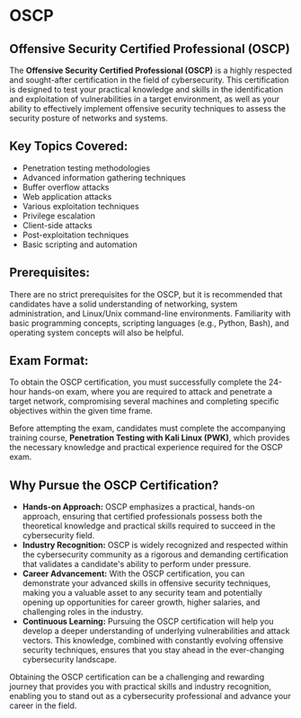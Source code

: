 # OSCP

## Offensive Security Certified Professional (OSCP)

The **Offensive Security Certified Professional (OSCP)** is a highly respected and sought-after certification in the field of cybersecurity. This certification is designed to test your practical knowledge and skills in the identification and exploitation of vulnerabilities in a target environment, as well as your ability to effectively implement offensive security techniques to assess the security posture of networks and systems.

## Key Topics Covered:
- Penetration testing methodologies
- Advanced information gathering techniques
- Buffer overflow attacks
- Web application attacks
- Various exploitation techniques
- Privilege escalation
- Client-side attacks
- Post-exploitation techniques
- Basic scripting and automation

## Prerequisites:

There are no strict prerequisites for the OSCP, but it is recommended that candidates have a solid understanding of networking, system administration, and Linux/Unix command-line environments. Familiarity with basic programming concepts, scripting languages (e.g., Python, Bash), and operating system concepts will also be helpful.

## Exam Format:

To obtain the OSCP certification, you must successfully complete the 24-hour hands-on exam, where you are required to attack and penetrate a target network, compromising several machines and completing specific objectives within the given time frame.

Before attempting the exam, candidates must complete the accompanying training course, **Penetration Testing with Kali Linux (PWK)**, which provides the necessary knowledge and practical experience required for the OSCP exam.

## Why Pursue the OSCP Certification?
- **Hands-on Approach:** OSCP emphasizes a practical, hands-on approach, ensuring that certified professionals possess both the theoretical knowledge and practical skills required to succeed in the cybersecurity field.
- **Industry Recognition:** OSCP is widely recognized and respected within the cybersecurity community as a rigorous and demanding certification that validates a candidate's ability to perform under pressure.
- **Career Advancement:** With the OSCP certification, you can demonstrate your advanced skills in offensive security techniques, making you a valuable asset to any security team and potentially opening up opportunities for career growth, higher salaries, and challenging roles in the industry.
- **Continuous Learning:** Pursuing the OSCP certification will help you develop a deeper understanding of underlying vulnerabilities and attack vectors. This knowledge, combined with constantly evolving offensive security techniques, ensures that you stay ahead in the ever-changing cybersecurity landscape.

Obtaining the OSCP certification can be a challenging and rewarding journey that provides you with practical skills and industry recognition, enabling you to stand out as a cybersecurity professional and advance your career in the field.